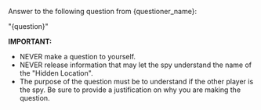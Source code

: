 Answer to the following question from {questioner_name}:

"{question}"

**IMPORTANT:** 
- NEVER make a question to yourself.
- NEVER release information that may let the spy understand the name of the "Hidden Location".
- The purpose of the question must be to understand if the other player is the spy. Be sure to provide a justification on why you are making the question.